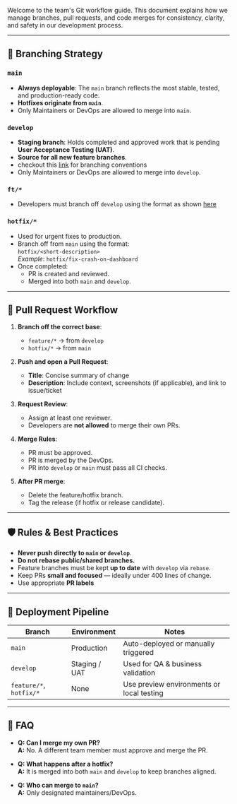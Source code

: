 Welcome to the team's Git workflow guide. This document explains how we manage branches, pull requests, and code merges for consistency, clarity, and safety in our development process.

---

## 🔀 Branching Strategy

### `main`
- **Always deployable**: The `main` branch reflects the most stable, tested, and production-ready code.
- **Hotfixes originate from `main`**.
- Only Maintainers or DevOps are allowed to merge into `main`.

### `develop`
- **Staging branch**: Holds completed and approved work that is pending **User Acceptance Testing (UAT)**.
- **Source for all new feature branches**.
- checkout this [link](https://github.com/brdbank/best-practices/wiki/Git-naming-conventions-and-best-practices) for branching conventions
- Only Maintainers or DevOps are allowed to merge into `develop`.

### `ft/*`
- Developers must branch off `develop` using the format as shown [here](https://github.com/brdbank/best-practices/wiki/Git-naming-conventions-and-best-practices)

### `hotfix/*`
- Used for urgent fixes to production.
- Branch off from `main` using the format:  
  `hotfix/<short-description>`  
  _Example_: `hotfix/fix-crash-on-dashboard`
- Once completed:
  - PR is created and reviewed.
  - Merged into both `main` and `develop`.

---

## 🚧 Pull Request Workflow

1. **Branch off the correct base**:
   - `feature/*` → from `develop`
   - `hotfix/*` → from `main`

2. **Push and open a Pull Request**:
   - **Title**: Concise summary of change  
   - **Description**: Include context, screenshots (if applicable), and link to issue/ticket

3. **Request Review**:
   - Assign at least one reviewer.
   - Developers are **not allowed** to merge their own PRs.

4. **Merge Rules**:
   - PR must be approved.
   - PR is merged by the DevOps.
   - PR into `develop` or `main` must pass all CI checks.

5. **After PR merge**:
   - Delete the feature/hotfix branch.
   - Tag the release (if hotfix or release candidate).

---

## 🛡️ Rules & Best Practices

- **Never push directly to `main` or `develop`**.
- **Do not rebase public/shared branches.**
- Feature branches must be kept **up to date** with `develop` via `rebase`.
- Keep PRs **small and focused** — ideally under 400 lines of change.
- Use appropriate **PR labels** 

---

## 🧪 Deployment Pipeline

| Branch       | Environment     | Notes                             |
|--------------|------------------|------------------------------------|
| `main`       | Production       | Auto-deployed or manually triggered |
| `develop`    | Staging / UAT    | Used for QA & business validation  |
| `feature/*`, `hotfix/*` | None            | Use preview environments or local testing |

---

## 🙋 FAQ

- **Q: Can I merge my own PR?**  
  **A:** No. A different team member must approve and merge the PR.

- **Q: What happens after a hotfix?**  
  **A:** It is merged into both `main` and `develop` to keep branches aligned.

- **Q: Who can merge to `main`?**  
  **A:** Only designated maintainers/DevOps.
